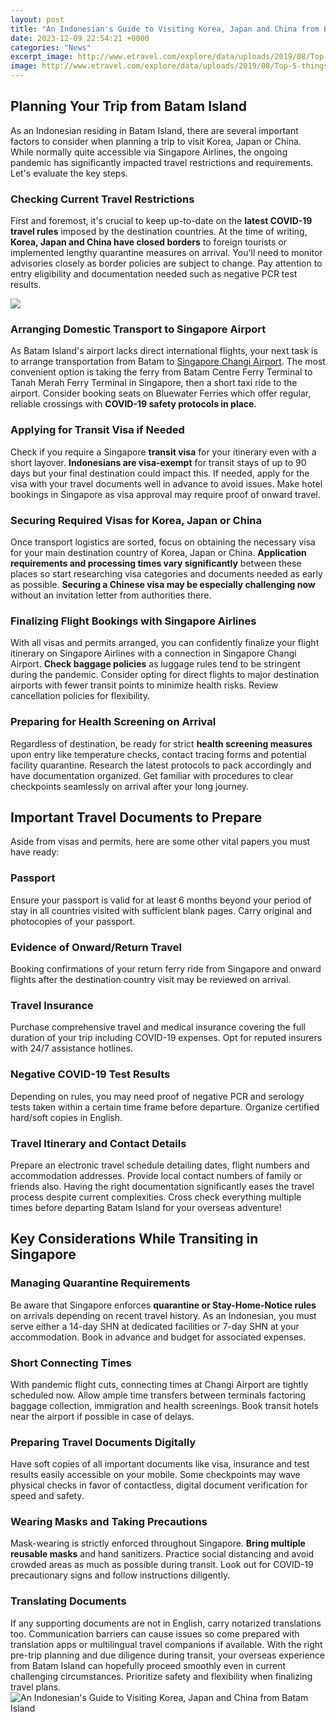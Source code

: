 ```yaml
---
layout: post
title: "An Indonesian's Guide to Visiting Korea, Japan and China from Batam Island"
date: 2023-12-09 22:54:21 +0000
categories: "News"
excerpt_image: http://www.etravel.com/explore/data/uploads/2019/08/Top-5-things-to-do-in-batam-island-e1567146168461.jpg
image: http://www.etravel.com/explore/data/uploads/2019/08/Top-5-things-to-do-in-batam-island-e1567146168461.jpg
---
```


## Planning Your Trip from Batam Island
As an Indonesian residing in Batam Island, there are several important factors to consider when planning a trip to visit Korea, Japan or China. While normally quite accessible via Singapore Airlines, the ongoing pandemic has significantly impacted travel restrictions and requirements. Let's evaluate the key steps.
### Checking Current Travel Restrictions 
First and foremost, it's crucial to keep up-to-date on the **latest COVID-19 travel rules** imposed by the destination countries. At the time of writing, **Korea, Japan and China have closed borders** to foreign tourists or implemented lengthy quarantine measures on arrival. You'll need to monitor advisories closely as border policies are subject to change. Pay attention to entry eligibility and documentation needed such as negative PCR test results. 

![](https://allindonesiatravel.com/images/batam-bintan-island-travel-map.jpg)
### Arranging Domestic Transport to Singapore Airport
As Batam Island's airport lacks direct international flights, your next task is to arrange transportation from Batam to [Singapore Changi Airport](https://thetopnews.github.io/comparing-online-platforms-for-answers-and-questions-quora-vs-reddit/). The most convenient option is taking the ferry from Batam Centre Ferry Terminal to Tanah Merah Ferry Terminal in Singapore, then a short taxi ride to the airport. Consider booking seats on Bluewater Ferries which offer regular, reliable crossings with **COVID-19 safety protocols in place**.
### Applying for Transit Visa if Needed 
Check if you require a Singapore **transit visa** for your itinerary even with a short layover. **Indonesians are visa-exempt** for transit stays of up to 90 days but your final destination could impact this. If needed, apply for the visa with your travel documents well in advance to avoid issues. Make hotel bookings in Singapore as visa approval may require proof of onward travel.
### Securing Required Visas for Korea, Japan or China
Once transport logistics are sorted, focus on obtaining the necessary visa for your main destination country of Korea, Japan or China. **Application requirements and processing times vary significantly** between these places so start researching visa categories and documents needed as early as possible. **Securing a Chinese visa may be especially challenging now** without an invitation letter from authorities there. 
### Finalizing Flight Bookings with Singapore Airlines 
With all visas and permits arranged, you can confidently finalize your flight itinerary on Singapore Airlines with a connection in Singapore Changi Airport. **Check baggage policies** as luggage rules tend to be stringent during the pandemic. Consider opting for direct flights to major destination airports with fewer transit points to minimize health risks. Review cancellation policies for flexibility.
### Preparing for Health Screening on Arrival 
Regardless of destination, be ready for strict **health screening measures** upon entry like temperature checks, contact tracing forms and potential facility quarantine. Research the latest protocols to pack accordingly and have documentation organized. Get familiar with procedures to clear checkpoints seamlessly on arrival after your long journey.  
## Important Travel Documents to Prepare
Aside from visas and permits, here are some other vital papers you must have ready:
### Passport 
Ensure your passport is valid for at least 6 months beyond your period of stay in all countries visited with sufficient blank pages. Carry original and photocopies of your passport.
### Evidence of Onward/Return Travel
Booking confirmations of your return ferry ride from Singapore and onward flights after the destination country visit may be reviewed on arrival. 
### Travel Insurance
Purchase comprehensive travel and medical insurance covering the full duration of your trip including COVID-19 expenses. Opt for reputed insurers with 24/7 assistance hotlines. 
### Negative COVID-19 Test Results  
Depending on rules, you may need proof of negative PCR and serology tests taken within a certain time frame before departure. Organize certified hard/soft copies in English.
### Travel Itinerary and Contact Details  
Prepare an electronic travel schedule detailing dates, flight numbers and accommodation addresses. Provide local contact numbers of family or friends also.
Having the right documentation significantly eases the travel process despite current complexities. Cross check everything multiple times before departing Batam Island for your overseas adventure!
## Key Considerations While Transiting in Singapore
### Managing Quarantine Requirements
Be aware that Singapore enforces **quarantine or Stay-Home-Notice rules** on arrivals depending on recent travel history. As an Indonesian, you must serve either a 14-day SHN at dedicated facilities or 7-day SHN at your accommodation. Book in advance and budget for associated expenses.
### Short Connecting Times 
With pandemic flight cuts, connecting times at Changi Airport are tightly scheduled now. Allow ample time transfers between terminals factoring baggage collection, immigration and health screenings. Book transit hotels near the airport if possible in case of delays. 
### Preparing Travel Documents Digitally  
Have soft copies of all important documents like visa, insurance and test results easily accessible on your mobile. Some checkpoints may wave physical checks in favor of contactless, digital document verification for speed and safety. 
### Wearing Masks and Taking Precautions
Mask-wearing is strictly enforced throughout Singapore. **Bring multiple reusable masks** and hand sanitizers. Practice social distancing and avoid crowded areas as much as possible during transit. Look out for COVID-19 precautionary signs and follow instructions diligently.
### Translating Documents 
If any supporting documents are not in English, carry notarized translations too. Communication barriers can cause issues so come prepared with translation apps or multilingual travel companions if available.
With the right pre-trip planning and due diligence during transit, your overseas experience from Batam Island can hopefully proceed smoothly even in current challenging circumstances. Prioritize safety and flexibility when finalizing travel plans.
![An Indonesian's Guide to Visiting Korea, Japan and China from Batam Island](http://www.etravel.com/explore/data/uploads/2019/08/Top-5-things-to-do-in-batam-island-e1567146168461.jpg)